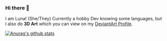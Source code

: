 ### Hi there 👋

I am Luna! (She/They)
Currently a hobby Dev knowing some languages, but I also do **3D Art** which you can view on my [DeviantArt Profile](https://deviantart.com/shinixsensei).

[![Anurag's github stats](https://github-readme-stats.vercel.app/api?username=shinixsensei-dev)](https://github.com/anuraghazra/github-readme-stats&theme=dark)

<!--
**shinixsensei-dev/shinixsensei-dev** is a ✨ _special_ ✨ repository because its `README.md` (this file) appears on your GitHub profile.

Here are some ideas to get you started:

- 🔭 I’m currently working on ...
- 🌱 I’m currently learning ...
- 👯 I’m looking to collaborate on ...
- 🤔 I’m looking for help with ...
- 💬 Ask me about ...
- 📫 How to reach me: ...
- 😄 Pronouns: ...
- ⚡ Fun fact: ...
-->
